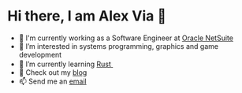 # Hi there, I am Alex Via 👋
- :telescope: I'm currently working as a Software Engineer at [Oracle NetSuite](https://www.netsuite.com/)
- 👀 I’m interested in systems programming, graphics and game development
- 🌱 I’m currently learning [Rust <img src="https://rustacean.net/assets/rustacean-flat-happy.svg" height="16">](https://www.rust-lang.org/) 
- 📝 Check out my [blog](https://www.alexvia.com/)
- 📫 Send me an [email](mailto:alexviacoll@gmail.com)

<!--- Enable this at some point
[![Alex Via's GitHub stats](https://github-readme-stats.vercel.app/api?username=AlexViaColl)](https://github.com/AlexViaColl/github-readme-stats)

[![Top Langs](https://github-readme-stats.vercel.app/api/top-langs/?username=AlexViaColl)](https://github.com/AlexViaColl/github-readme-stats)
--->

<!---
AlexViaColl/AlexViaColl is a ✨ special ✨ repository because its `README.md` (this file) appears on your GitHub profile.
You can click the Preview link to take a look at your changes.
--->
